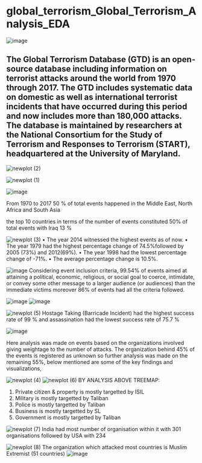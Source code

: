 # global_terrorism_Global_Terrorism_Analysis_EDA

![image](https://github.com/atul1994s/Global_Terrorism_Analysis_EDA/assets/76198727/ce6c2d59-e1f3-4b90-8fb6-e27d1043607d)

## <b> The Global Terrorism Database (GTD) is an open-source database including information on terrorist attacks around the world from 1970 through 2017. The GTD includes systematic data on domestic as well as international terrorist incidents that have occurred during this period and now includes more than 180,000 attacks. The database is maintained by researchers at the National Consortium for the Study of Terrorism and Responses to Terrorism (START), headquartered at the University of Maryland.</b>


![newplot (2)](https://github.com/atul1994s/Global_Terrorism_Analysis_EDA/assets/76198727/f7b6eb7f-7c1e-4cc3-8924-92153ab6086d)


![newplot (1)](https://github.com/atul1994s/Global_Terrorism_Analysis_EDA/assets/76198727/72054486-1353-4484-b841-2f6d9ad8cffb)


![image](https://github.com/atul1994s/Global_Terrorism_Analysis_EDA/assets/76198727/47db7a15-23d4-498e-b477-041f435da00a)

From 1970 to 2017 50 % of total events happened in the Middle East, North Africa and South Asia

the top 10 countries in terms of the number of events constituted 50% of total events with Iraq 13 %

![newplot (3)](https://github.com/atul1994s/Global_Terrorism_Analysis_EDA/assets/76198727/92b65b8d-2cc8-44e3-8f64-3440c784b318)
• The year 2014 witnessed the highest events as of now.
• The year 1979 had the highest percentage change of 74.5%followed by 2005 (73%) and 2012(69%).
• The year 1998 had the lowest percentage change of -71%.
• The average percentage change is 10.5%.


![image](https://github.com/atul1994s/Global_Terrorism_Analysis_EDA/assets/76198727/d623c5df-767d-4dd7-9db1-b078f342e916)
Considering event inclusion criteria, 99.54% of events aimed at attaining a political, economic, religious, or social goal to coerce, intimidate, or convey some other message to a larger audience (or audiences) than the immediate victims moreover 86% of events had all the criteria followed.

![image](https://github.com/atul1994s/Global_Terrorism_Analysis_EDA/assets/76198727/13878284-c28e-4859-9d0a-e0f80d27d9d1)
![image](https://github.com/atul1994s/Global_Terrorism_Analysis_EDA/assets/76198727/9470b52c-f614-41be-894d-fce906c4536d)

![newplot (5)](https://github.com/atul1994s/Global_Terrorism_Analysis_EDA/assets/76198727/40f82c26-02ab-43dd-b3e3-03812981ccad)
Hostage Taking (Barricade Incident) had the highest success rate of 99 % and assassination had the lowest success rate of 75.7 %

![image](https://github.com/atul1994s/Global_Terrorism_Analysis_EDA/assets/76198727/30729755-40a0-4103-95c5-229fd7e42b55)

Here analysis was made on events based on the organizations involved giving weightage to the number of attacks. The organization behind 45% of the events is registered as unknown so further analysis was made on the remaining 55%, below mentioned are some of the key findings and visualizations,

![newplot (4)](https://github.com/atul1994s/Global_Terrorism_Analysis_EDA/assets/76198727/e474067b-e70f-490f-a475-49f710fd914a)
![newplot (6)](https://github.com/atul1994s/Global_Terrorism_Analysis_EDA/assets/76198727/c5666523-7caf-4e0f-94a0-1994036fe39c)
BY ANALYSIS ABOVE TREEMAP:
1.  Private citizen & property is mostly targetted by ISIL
2.  Military is mostly targetted by Taliban
3.  Police is mostly targetted by Taliban
4.  Business is mostly targetted by SL
5.  Government is mostly targetted by Taliban

![newplot (7)](https://github.com/atul1994s/Global_Terrorism_Analysis_EDA/assets/76198727/8cc17841-addf-4ad6-b145-04c6f72780f6)
India had most number of organisation within it with 301 organisations followed by USA with 234

![newplot (8)](https://github.com/atul1994s/Global_Terrorism_Analysis_EDA/assets/76198727/0dc8b060-59cd-44fb-8fb1-74c2f27fdbfb)
 The organization which attacked most countries is Muslim Extremist (51 countries)
 ![image](https://github.com/atul1994s/Global_Terrorism_Analysis_EDA/assets/76198727/d19c88c3-c1d6-4b0d-8303-2c6828f87ddc)










